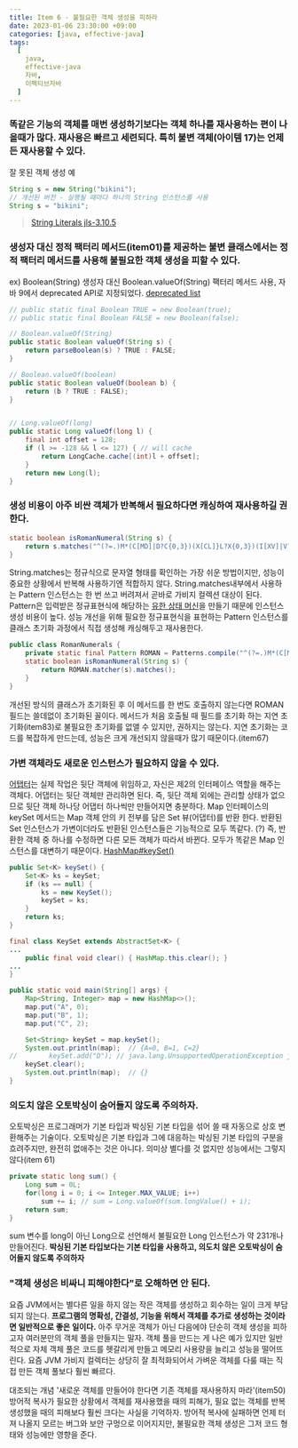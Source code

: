 ```yaml
---
title: Item 6 - 불필요한 객체 생성을 피하라
date: 2023-01-06 23:30:00 +09:00
categories: [java, effective-java]
tags:
  [
    java, 
    effective-java
    자바, 
    이펙티브자바
  ]
---
```


### 똑같은 기능의 객체를 매번 생성하기보다는 객체 하나를 재사용하는 편이 나을때가 많다. 재사용은 빠르고 세련되다. 특히 불변 객체(아이템 17)는 언제든 재사용할 수 있다.

잘 못된 객체 생성 예
```java
String s = new String("bikini");
// 개선된 버전 - 실행될 때마다 하나의 String 인스턴스를 사용
String s = "bikini";
```
> [String Literals jls-3.10.5](https://docs.oracle.com/javase/specs/jls/se17/html/jls-3.html#jls-3.10.5)

### 생성자 대신 정적 팩터리 메서드(item01)를 제공하는 불변 클래스에서는 정적 팩터리 메서드를 사용해 불필요한 객체 생성을 피할 수 있다.
ex) Boolean(String) 생성자 대신 Boolean.valueOf(String) 팩터리 메서드 사용, 자바 9에서 deprecated API로 지정되었다. [deprecated list](https://docs.oracle.com/en/java/javase/17/docs/api/deprecated-list.html)
```java
// public static final Boolean TRUE = new Boolean(true);  
// public static final Boolean FALSE = new Boolean(false);

// Boolean.valueOf(String)
public static Boolean valueOf(String s) {  
    return parseBoolean(s) ? TRUE : FALSE;  
}

// Boolean.valueOf(boolean)
public static Boolean valueOf(boolean b) {  
    return (b ? TRUE : FALSE);  
}


// Long.valueOf(long)
public static Long valueOf(long l) {  
    final int offset = 128;  
    if (l >= -128 && l <= 127) { // will cache  
        return LongCache.cache[(int)l + offset];  
    }  
    return new Long(l);  
}
```

### 생성 비용이 아주 비싼 객체가 반복해서 필요하다면 캐싱하여 재사용하길 권한다.
```java
static boolean isRomanNumeral(String s) {
    return s.matches("^(?=.)M*(C[MD]|D?C{0,3})(X[CL]}L?X{0,3})(I[XV]|V?I{0,3})$");
}
```
String.matches는 정규식으로 문자열 형태를 확인하는 가장 쉬운 방법이지만, 성능이 중요한 상황에서 반복해 사용하기엔 적합하지 않다. String.matches내부에서 사용하는 Pattern 인스턴스는 한 번 쓰고 버려져서 곧바로 가비지 컬렉션 대상이 된다. Pattern은 입력받은 정규표현식에 해당하는 [유한 상태 머신](https://ko.wikipedia.org/wiki/%EC%9C%A0%ED%95%9C_%EC%83%81%ED%83%9C_%EA%B8%B0%EA%B3%84)을 만들기 때문에 인스턴스 생성 비용이 높다.
성능 개선을 위해 필요한 정규표현식을 표현하는 Pattern 인스턴스를 클래스 초기화 과정에서 직접 생성해 캐싱해두고 재사용한다.
```java
public class RomanNumerals {
    private static final Pattern ROMAN = Patterns.compile("^(?=.)M*(C[MD]|D?C{0,3})(X[CL]}L?X{0,3})(I[XV]|V?I{0,3})$");
    static boolean isRomanNumeral(String s) {
        return ROMAN.matcher(s).matches();
    }
}
```
개선된 방식의 클래스가 초기화된 후 이 메서드를 한 번도 호출하지 않는다면 ROMAN 필드는 쓸데없이 초기화된 꼴이다. 메서드가 처음 호출될 때 필드를 초기화 하는 지연 초기화(item83)로 불필요한 초기화를 없앨 수 있지만, 권하지는 않는다. 지연 초기화는 코드를 복잡하게 만드는데, 성능은 크게 개선되지 않을때가 많기 때문이다.(item67)

### 가변 객체라도 새로운 인스턴스가 필요하지 않을 수 있다.
[어탭터](https://refactoring.guru/design-patterns/adapter)는 실제 작업은 뒷단 객체에 위임하고, 자신은 제2의 인터페이스 역할을 해주는 객체다. 어댑터는 뒷단 객체만 관리하면 된다. 즉, 뒷단 객체 외에는 관리할 상태가 없으므로 뒷단 객체 하나당 어댑터 하나씩만 만들어지면 충분하다.
Map 인터페이스의 keySet 메서드는 Map 객체 안의 키 전부를 담은 Set 뷰(어댑터)를 반환 한다. 반환된 Set 인스턴스가 가변이더라도 반환된 인스턴스들은 기능적으로 모두 똑같다. (?) 즉, 반환한 객체 중 하나를 수정하면 다른 모든 객체가 따라서 바뀐다. 모두가 똑같은 Map 인스턴스를 대변하기 때문이다.
[HashMap#keySet()](https://github.com/openjdk/jdk/blob/master/src/java.base/share/classes/java/util/HashMap.java#L914)
```java
public Set<K> keySet() {
    Set<K> ks = keySet;
    if (ks == null) {
        ks = new KeySet();
        keySet = ks;
    }
    return ks;
}

final class KeySet extends AbstractSet<K> {
...
    public final void clear() { HashMap.this.clear(); }
...
}
```
```java
public static void main(String[] args) {
    Map<String, Integer> map = new HashMap<>();
    map.put("A", 0);
    map.put("B", 1);
    map.put("C", 2);

    Set<String> keySet = map.keySet();
    System.out.println(map);  // {A=0, B=1, C=2}
//        keySet.add("D"); // java.lang.UnsupportedOperationException java.base/java.util.AbstractCollection.add(AbstractCollection.java:267);  
    keySet.clear();
    System.out.println(map);  // {}
}
```

### 의도치 않은 오토박싱이 숨어들지 않도록 주의하자.
오토박싱은 프로그래머가 기본 타입과 박싱된 기본 타입을 섞어 쓸 때 자동으로 상호 변환해주는 기술이다. 오토박싱은 기본 타입과 그에 대응하는 박싱된 기본 타입의 구분을 흐려주지만, 완전히 없애주는 것은 아니다. 의미상 별다를 것 없지만 성능에서는 그렇지 않다(item 61)
```java
private static long sum() {
    Long sum = 0L;
    for(long i = 0; i <= Integer.MAX_VALUE; i++)
        sum += i; // sum = Long.valueOf(sum.longValue() + i);
    return sum;
}
```
sum 변수를 long이 아닌 Long으로 선언해서 불필요한 Long 인스턴스가 약 231개나 만들어진다.
**박싱된 기본 타입보다는 기본 타입을 사용하고, 의도치 않은 오토박싱이 숨어들지 않도록 주의하자**

### "객체 생성은 비싸니 피해야한다"로 오해하면 안 된다.
요즘 JVM에서는 별다른 일을 하지 않는 작은 객체를 생성하고 회수하는 일이 크게 부담되지 않는다. **프로그램의 명확성, 간결성, 기능을 위해서 객체를 추가로 생성하는 것이라면 일반적으로 좋은 일이다.**
아주 무거운 객체가 아닌 다음에야 단순히 객체 생성을 피하고자 여러분만의 객체 풀을 만들지는 말자. 객체 풀을 만드는 게 나은 예가 있지만 일반적으로 자체 객체 풀은 코드를 헷갈리게 만들고 메모리 사용량을 늘리고 성능을 떨어뜨린다. 요즘 JVM 가비지 컬렉터는 상당히 잘 최적화되어서 가벼운 객체를 다룰 때는 직접 만든 객체 풀보다 훨씬 빠르다.

대조되는 개념 '새로운 객체를 만들어야 한다면 기존 객체를 재사용하지 마라'(item50)
방어적 복사가 필요한 상황에서 객체를 재사용했을 때의 피해가, 필요 없는 객체를 반복 생성했을 때의 피해보다 훨씬 크다는 사실을 기억하자. 방어적 복사에 실패하면 언제 터져 나올지 모르는 버그와 보안 구멍으로 이어지지만, 불필요한 객체 생성은 그저 코드 형태와 성능에만 영향을 준다.
